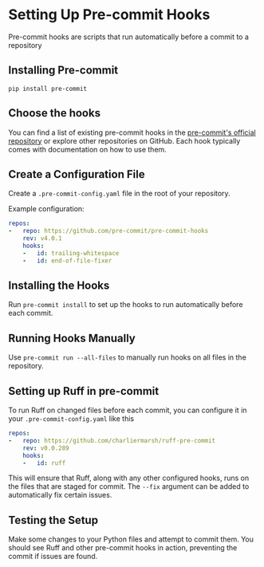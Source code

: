 # Setting Up Pre-commit Hooks

Pre-commit hooks are scripts that run automatically before a commit to a repository

## Installing Pre-commit

`pip install pre-commit`

## Choose the hooks

You can find a list of existing pre-commit hooks in the [pre-commit's official 
repository](https://github.com/pre-commit/pre-commit-hooks) or explore other repositories on GitHub. 
Each hook typically comes with documentation on how to use them.

## Create a Configuration File

Create a `.pre-commit-config.yaml` file in the root of your repository. 

Example configuration:

```yaml
repos:
-   repo: https://github.com/pre-commit/pre-commit-hooks
    rev: v4.0.1
    hooks:
    -   id: trailing-whitespace
    -   id: end-of-file-fixer
```

## Installing the Hooks
Run `pre-commit install` to set up the hooks to run automatically before 
each commit.

## Running Hooks Manually

Use `pre-commit run --all-files` to manually run hooks on all files in 
the repository.

## Setting up Ruff in pre-commit

To run Ruff on changed files before each commit, you can configure it in 
your `.pre-commit-config.yaml` like this

```yaml
repos:
-   repo: https://github.com/charliermarsh/ruff-pre-commit
    rev: v0.0.289
    hooks:
    -   id: ruff
```

This will ensure that Ruff, along with any other configured hooks, 
runs on the files that are staged for commit. The `--fix` argument can be 
added to automatically fix certain issues.

## Testing the Setup

Make some changes to your Python files and attempt to commit them. 
You should see Ruff and other pre-commit hooks in action, preventing the 
commit if issues are found.